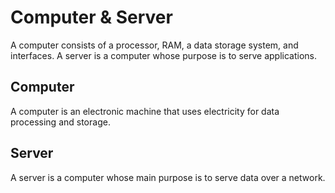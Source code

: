 # Computer & Server

A computer consists of a processor, RAM, a data storage system, and interfaces. A server is a computer whose purpose is to serve applications.

## Computer

A computer is an electronic machine that uses electricity for data processing and storage.

## Server

A server is a computer whose main purpose is to serve data over a network.